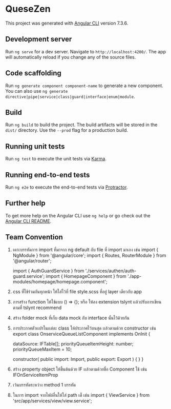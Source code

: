 # QueseZen

This project was generated with [Angular CLI](https://github.com/angular/angular-cli) version 7.3.6.

## Development server

Run `ng serve` for a dev server. Navigate to `http://localhost:4200/`. The app will automatically reload if you change any of the source files.

## Code scaffolding

Run `ng generate component component-name` to generate a new component. You can also use `ng generate directive|pipe|service|class|guard|interface|enum|module`.

## Build

Run `ng build` to build the project. The build artifacts will be stored in the `dist/` directory. Use the `--prod` flag for a production build.

## Running unit tests

Run `ng test` to execute the unit tests via [Karma](https://karma-runner.github.io).

## Running end-to-end tests

Run `ng e2e` to execute the end-to-end tests via [Protractor](http://www.protractortest.org/).

## Further help

To get more help on the Angular CLI use `ng help` or go check out the [Angular CLI README](https://github.com/angular/angular-cli/blob/master/README.md).


## Team Convention

1. เคาะบรรทัดการ import ที่มาจาก ng default กับ file ที่ import มาเอง เช่น 
    import { NgModule } from '@angular/core';
    import { Routes, RouterModule } from '@angular/router';

    import { AuthGuardService } from './services/authen/auth-guard.service';
    import { HomepageComponent } from './app-modules/homepage/homepage.component';
   
2. css ที่ใช้ร่วมกันทุกหน้า ให้ใส่ไว้ที่ file style.scss ที่อยู่ layer เดียวกับ app 

3. การสร้าง function ให้ใช้แบบ () => {}; หรือ ให้ลง extension tslynt เเล้วปรับการเขียนตามที่ tslynt recommend

4. สร้าง folder mock ที่เก็บ data mock กับ interface นั้นไว้ด้วยกัน

5. การประกาศตัวเเปรในเเต่ละ class ให้ประกาศไว้บนสุด เเล้วตามด้วย constructor เช่น
    export class OnserviceQueueListComponent implements OnInit {
  
    dataSource: IFTable[];
    priorityQueueItemHeight: number;
    priorityQueueMaxItem = 10;

    constructor(
      public import: Import,
      public export: Export
    ) { }
  }
  
 6. สร้าง property object ให้ขึ้นต้นด้วย IF เเล้วตามด้วยชื่อ Component ใช้ เช่น IFOnServiceItemProp
  
 7. เว้นบรรทัดระหว่าง method 1 บรรทัด
  
 8. ในการ import จากไฟล์อื่นให้ใส่ path เต็ เช่น import { ViewService } from 'src/app/services/view/view.service';
